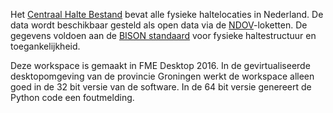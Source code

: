 Het [Centraal Halte Bestand](https://www.crow.nl/ndov/haltedatabeheer-1) bevat alle fysieke haltelocaties in Nederland. De data wordt beschikbaar gesteld als open data via de [NDOV](https://www.crow.nl/ndov)-loketten. De gegevens voldoen aan de [BISON standaard](http://bison.connekt.nl/standaarden/) voor fysieke haltestructuur en toegankelijkheid.

Deze workspace is gemaakt in FME Desktop 2016. In de gevirtualiseerde desktopomgeving van de provincie Groningen werkt de workspace alleen goed in de 32 bit versie van de software. In de 64 bit versie genereert de Python code een foutmelding.